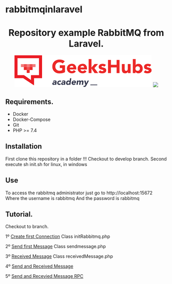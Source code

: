 # rabbitmqinlaravel
<h1 align="center">
 Repository example RabbitMQ from Laravel.
</h1>

<p align="center">
    <img src="https://github.com/GeeksHubsAcademy/2020-geekshubs-media/blob/master/image/logo.png">	
    <img src= "https://cdn.okitup.com/wp-content/uploads/2019/10/logo_laravel-300x111.png">
</p>





## Requirements.
* Docker
* Docker-Compose
* Git
* PHP >= 7.4


## Installation
First clone this repository in a folder !!!
Checkout to develop branch.
Second execute sh init.sh for linux, in windows 


## Use
To access the rabbitmq administrator just go to http://localhost:15672  
Where the username is rabbitmq
And the password is rabbitmq


## Tutorial.
Checkout to branch.

1º [Create first Connection](https://github.com/xavi78/rabbitmqinlaravel/tree/develop)   Class initRabbitmq.php 

2º [Send first Message](https://github.com/xavi78/rabbitmqinlaravel/tree/feature/send_message)   Class sendmessage.php

3º [Received Message](https://github.com/xavi78/rabbitmqinlaravel/tree/feature/received_message) Class receivedMessage.php

4º [Send and Received Message](https://github.com/xavi78/rabbitmqinlaravel/tree/feature/received_send_feature)

5º [Send and Recevied Message RPC ](https://github.com/xavi78/rabbitmqinlaravel/tree/feature/rpc_messagee)

